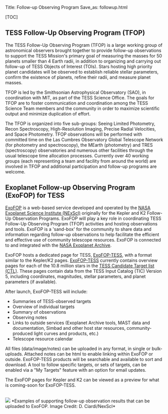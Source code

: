 Title: Follow-up Observing Program
Save_as: followup.html

[TOC]

## TESS Follow-Up Observing Program (TFOP) 
The TESS Follow-Up Observing Program (TFOP) is a large working group of astronomical observers brought together to provide follow-up observations to support the TESS Mission's primary goal of measuring the masses for 50 planets smaller than 4 Earth radii, in addition to organizing and carrying out follow-up of TESS Objects of Interest (TOIs). Stars hosting high priority planet candidates will be observed to establish reliable stellar parameters, confirm the existence of planets, refine their radii, and measure planet masses. 

TFOP is led by the Smithsonian Astrophysical Observatory (SAO), in coordination with MIT, as part of the TESS Science Office. The goals for TFOP are to foster communication and coordination among the TESS Science Team members and the community in order to maximize scientific output and minimize duplication of effort. 


The TFOP is organized into five sub-groups: Seeing Limited Photometry, Recon Spectroscopy, High-Resolution Imaging, Precise Radial Velocities, and Space Photometry. TFOP observations will be performed with committed time on the Las Cumbres Observatory Global Telescope Network (for photometry and spectroscopy), the MEarth (photometry) and TRES (spectroscopy) observatories and numerous other facilities through the usual telescope time allocation processes. Currently over 40 working groups (each representing a team and facility from around the world) are involved in TFOP and additional participation and follow-up programs are welcome. 


## Exoplanet Follow-up Observing Program (ExoFOP) for TESS
[ExoFOP](https://exofop.ipac.caltech.edu/) is a web-based service developed and operated by the [NASA Exoplanet Science Institute (NExScI)](http://nexsci.caltech.edu) originally for the Kepler and K2 Follow-Up Observation Programs. ExoFOP will play a key role in coordinating TESS Follow-Up Observing Program (TFOP) activities and hosting observations and tools. ExoFOP is a 'sand-box' for the community to share data and information regarding follow-up observations to help facilitate the efficient and effective use of community telescope resources. ExoFOP is connected to and integrated with the [NASA Exoplanet Archive](https://exoplanetarchive.ipac.caltech.edu).

ExoFOP hosts a dedicated page for TESS, [ExoFOP-TESS](https://exofop.ipac.caltech.edu/tess/), with a format similar to the Kepler/K2 pages. [ExoFOP-TESS](https://exofop.ipac.caltech.edu/tess/) currently contains overview pages for each of the 10.8 million stars in the [TESS Candidate Target list (CTL)](#candidate-target-list-ctl). These pages contain data from the TESS Input Catalog (TIC) Version 5, including coordinates, magnitudes, stellar parameters, and planet parameters (if available). 

After launch, ExoFOP-TESS will include:

* Summaries of TESS-observed targets
* Overview of individual targets
* Summary of observations
* Observing notes
* Links to outside services (Exoplanet Archive tools, MAST data and documentation, Simbad and other host star resources, community-produced light curves and products, etc.)
* Telescope resource calendar

All files (data/image/notes) can be uploaded in any format, in single or bulk-uploads. Attached notes can be html to enable linking within ExoFOP or outside. ExoFOP-TESS products will be searchable and available to sort and download. A tool to follow specific targets, or sets of targets, can be enabled via a "My Targets" feature with an option for email updates.

The ExoFOP pages for Kepler and K2 can be viewed as a preview for what is coming-soon for ExoFOP-TESS.

<br/>
<img class="img-responsive" style="max-width:67%;" src="images/data/exoFOP_figures.png">
*Examples of supporting follow-up observation results that can be uploaded to ExoFOP. Image Credit: D. Ciardi/NexScI*
<br/>



## 


